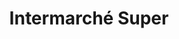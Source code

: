 ---
title: "Intermarché Super"
url: /le-mayet-de-montagne/intermarche-super-rue-des-ferrieres/
shop: gaz
---